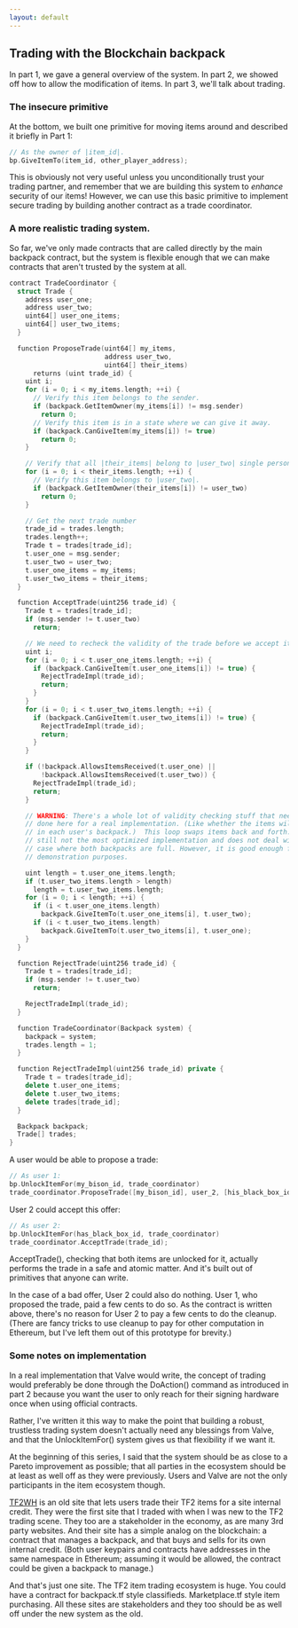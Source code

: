 ```yaml
---
layout: default
---
```


Trading with the Blockchain backpack
------------------------------------

In part 1, we gave a general overview of the system. In part 2, we showed off how to allow the modification of items. In part 3, we'll talk about trading.

### The insecure primitive

At the bottom, we built one primitive for moving items around and described it briefly in Part 1:

```cpp
// As the owner of |item_id|.
bp.GiveItemTo(item_id, other_player_address);
```

This is obviously not very useful unless you unconditionally trust your trading partner, and remember that we are building this system to _enhance_ security of our items! However, we can use this basic primitive to implement secure trading by building another contract as a trade coordinator.

### A more realistic trading system.

So far, we've only made contracts that are called directly by the main backpack contract, but the system is flexible enough that we can make contracts that aren't trusted by the system at all.

```cpp
contract TradeCoordinator {
  struct Trade {
    address user_one;
    address user_two;
    uint64[] user_one_items;
    uint64[] user_two_items;
  }

  function ProposeTrade(uint64[] my_items,
                        address user_two,
                        uint64[] their_items)
      returns (uint trade_id) {
    uint i;
    for (i = 0; i < my_items.length; ++i) {
      // Verify this item belongs to the sender.
      if (backpack.GetItemOwner(my_items[i]) != msg.sender)
        return 0;
      // Verify this item is in a state where we can give it away.
      if (backpack.CanGiveItem(my_items[i]) != true)
        return 0;
    }

    // Verify that all |their_items| belong to |user_two| single person.
    for (i = 0; i < their_items.length; ++i) {
      // Verify this item belongs to |user_two|.
      if (backpack.GetItemOwner(their_items[i]) != user_two)
        return 0;
    }

    // Get the next trade number
    trade_id = trades.length;
    trades.length++;
    Trade t = trades[trade_id];
    t.user_one = msg.sender;
    t.user_two = user_two;
    t.user_one_items = my_items;
    t.user_two_items = their_items;
  }

  function AcceptTrade(uint256 trade_id) {
    Trade t = trades[trade_id];
    if (msg.sender != t.user_two)
      return;

    // We need to recheck the validity of the trade before we accept it.
    uint i;
    for (i = 0; i < t.user_one_items.length; ++i) {
      if (backpack.CanGiveItem(t.user_one_items[i]) != true) {
        RejectTradeImpl(trade_id);
        return;
      }
    }
    for (i = 0; i < t.user_two_items.length; ++i) {
      if (backpack.CanGiveItem(t.user_two_items[i]) != true) {
        RejectTradeImpl(trade_id);
        return;
      }
    }

    if (!backpack.AllowsItemsReceived(t.user_one) ||
        !backpack.AllowsItemsReceived(t.user_two)) {
      RejectTradeImpl(trade_id);
      return;
    }

    // WARNING: There's a whole lot of validity checking stuff that needs to be
    // done here for a real implementation. (Like whether the items will fit
    // in each user's backpack.)  This loop swaps items back and forth. It is
    // still not the most optimized implementation and does not deal with the
    // case where both backpacks are full. However, it is good enough for
    // demonstration purposes.

    uint length = t.user_one_items.length;
    if (t.user_two_items.length > length)
      length = t.user_two_items.length;
    for (i = 0; i < length; ++i) {
      if (i < t.user_one_items.length)
        backpack.GiveItemTo(t.user_one_items[i], t.user_two);
      if (i < t.user_two_items.length)
        backpack.GiveItemTo(t.user_two_items[i], t.user_one);
    }
  }

  function RejectTrade(uint256 trade_id) {
    Trade t = trades[trade_id];
    if (msg.sender != t.user_two)
      return;

    RejectTradeImpl(trade_id);
  }

  function TradeCoordinator(Backpack system) {
    backpack = system;
    trades.length = 1;
  }

  function RejectTradeImpl(uint256 trade_id) private {
    Trade t = trades[trade_id];
    delete t.user_one_items;
    delete t.user_two_items;
    delete trades[trade_id];
  }

  Backpack backpack;
  Trade[] trades;
}
```

A user would be able to propose a trade:

```cpp
// As user 1:
bp.UnlockItemFor(my_bison_id, trade_coordinator)
trade_coordinator.ProposeTrade([my_bison_id], user_2, [his_black_box_id])
```

User 2 could accept this offer:

```cpp
// As user 2:
bp.UnlockItemFor(has_black_box_id, trade_coordinator)
trade_coordinator.AcceptTrade(trade_id);
```

AcceptTrade(), checking that both items are unlocked for it, actually performs the trade in a safe and atomic matter. And it's built out of primitives that anyone can write.

In the case of a bad offer, User 2 could also do nothing. User 1, who proposed the trade, paid a few cents to do so. As the contract is written above, there's no reason for User 2 to pay a few cents to do the cleanup. (There are fancy tricks to use cleanup to pay for other computation in Ethereum, but I've left them out of this prototype for brevity.)

### Some notes on implementation

In a real implementation that Valve would write, the concept of trading would preferably be done through the DoAction() command as introduced in part 2 because you want the user to only reach for their signing hardware once when using official contracts.

Rather, I've written it this way to make the point that building a robust, trustless trading system doesn't actually need any blessings from Valve, and that the UnlockItemFor() system gives us that flexibility if we want it.

At the beginning of this series, I said that the system should be as close to a Pareto improvement as possible; that all parties in the ecosystem should be at least as well off as they were previously. Users and Valve are not the only participants in the item ecosystem though.

[TF2WH][] is an old site that lets users trade their TF2 items for a site internal credit. They were the first site that I traded with when I was new to the TF2 trading scene. They too are a stakeholder in the economy, as are many 3rd party websites. And their site has a simple analog on the blockchain: a contract that manages a backpack, and that buys and sells for its own internal credit. (Both user keypairs and contracts have addresses in the same namespace in Ethereum; assuming it would be allowed, the contract could be given a backpack to manage.)

And that's just one site. The TF2 item trading ecosystem is huge. You could have a contract for backpack.tf style classifieds. Marketplace.tf style item purchasing. All these sites are stakeholders and they too should be as well off under the new system as the old.

[TF2WH]: https://www.tf2wh.com/
